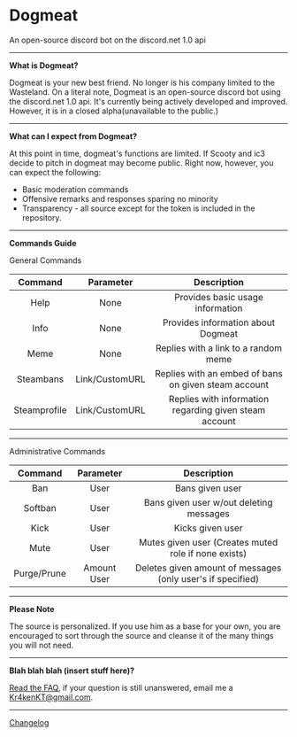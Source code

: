 # Dogmeat
An open-source discord bot on the discord.net 1.0 api

---

**What is Dogmeat?**

Dogmeat is your new best friend. No longer is his company limited to the Wasteland.
On a literal note, Dogmeat is an open-source discord bot using the discord.net 1.0 api.
It's currently being actively developed and improved. However, it is in a closed alpha(unavailable to the public.)

---

**What can I expect from Dogmeat?**

At this point in time, dogmeat's functions are limited. If Scooty and ic3 decide to pitch in dogmeat may become public.
Right now, however, you can expect the following:
* Basic moderation commands
* Offensive remarks and responses sparing no minority
* Transparency - all source except for the token is included in the repository.

---

**Commands Guide**

General Commands

|  Command      | Parameter      | Description                                            |
|:-------------:|:--------------:|:------------------------------------------------------:|
| Help          | None           | Provides basic usage information                       |
| Info          | None           | Provides information about Dogmeat                     |
| Meme          | None           | Replies with a link to a random meme                   |
| Steambans     | Link/CustomURL | Replies with an embed of bans on given steam account   |
| Steamprofile  | Link/CustomURL | Replies with information regarding given steam account |

---

Administrative Commands

|  Command      | Parameter      | Description                                                 |
|:-------------:|:--------------:|:-----------------------------------------------------------:|
| Ban           | User           | Bans given user                                             |
| Softban       | User           | Bans given user w/out deleting messages                     |
| Kick          | User           | Kicks given user                                            |
| Mute          | User           | Mutes given user (Creates muted role if none exists)        |
| Purge/Prune   | Amount User    | Deletes given amount of messages (only user's if specified) |

---

**Please Note**

The source is personalized. If you use him as a base for your own, you are encouraged to sort through the source and cleanse it of the many things you will not need.

---

**Blah blah blah (insert stuff here)?**

[Read the FAQ](FAQ), if your question is still unanswered, email me a Kr4kenKT@gmail.com.

---

[Changelog](Changelog)
